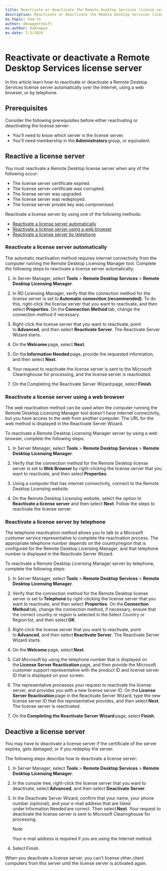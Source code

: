 ```yaml
---
title: Reactivate or deactivate the Remote Desktop Services license server
description: Reactivate or deactivate the Remote Desktop Services license server.
ms.topic: how-to
author: dknappettmsft
ms.author: daknappe
ms.date: 7/3/2024
---
```


# Reactivate or deactivate a Remote Desktop Services license server

In this article learn how-to reactivate or deactivate a Remote Desktop Services license server automatically over the internet, using a web browser, or by telephone.

## Prerequisites

Consider the following prerequisites before either reactivating or deactivating the license server:

- You'll need to know which server is the license server.
- You'll need membership in the **Administrators** group, or equivalent.

## Reactive a license server

You must reactivate a Remote Desktop license server when any of the following occur:

- The license server certificate expired.
- The license server certificate was corrupted.
- The license server was upgraded.
- The license server was redeployed.
- The license server private key was compromised.

Reactivate a license server by using one of the following methods:

- [Reactivate a license server automatically](#reactivate-a-license-server-automatically)
- [Reactivate a license server using a web browser](#reactivate-a-license-server-using-a-web-browser)
- [Reactivate a license server by telephone](#reactivate-a-license-server-by-telephone)

### Reactivate a license server automatically

The automatic reactivation method requires internet connectivity from the computer running the Remote Desktop Licensing Manager tool. Complete the following steps to reactivate a license server automatically:

1. In Server Manager, select **Tools** > **Remote Desktop Services** > **Remote Desktop Licensing Manager**.

1. In RD Licensing Manager, verify that the connection method for the license server is set to **Automatic connection (recommended)**. To do this, right-click the license server that you want to reactivate, and then select **Properties**. On the **Connection Method** tab, change the connection method if necessary. 

1. Right-click the license server that you want to reactivate, point to **Advanced**, and then select **Reactivate Server**. The Reactivate Server Wizard starts.

1. On the **Welcome** page, select **Next**. 

1. On the **Information Needed** page, provide the requested information, and then select **Next**. 

1. Your request to reactivate the license server is sent to the Microsoft Clearinghouse for processing, and the license server is reactivated. 

1. On the Completing the Reactivate Server Wizard page, select **Finish**. 

### Reactivate a license server using a web browser

The web reactivation method can be used when the computer running the Remote Desktop Licensing Manager tool doesn't have internet connectivity, but you have access to the web from another computer. The URL for the web method is displayed in the Reactivate Server Wizard. 

To reactivate a Remote Desktop Licensing Manager server by using a web browser, complete the following steps:

1. In Server Manager, select **Tools** > **Remote Desktop Services** > **Remote Desktop Licensing Manager**.

1. Verify that the connection method for the Remote Desktop license server is set to **Web Browser** by right-clicking the license server that you want to reactivate, and then select **Properties**.

1. Using a computer that has internet connectivity, connect to the Remote Desktop Licensing website.

1. On the Remote Desktop Licensing website, select the option to **Reactivate a license server** and then select **Next**. Follow the steps to reactivate the license server.

### Reactivate a license server by telephone

The telephone reactivation method allows you to talk to a Microsoft customer service representative to complete the reactivation process. The appropriate telephone number depends on the country/region that is configured for the Remote Desktop Licensing Manager, and that telephone number is displayed in the Reactivate Server Wizard.

To reactivate a Remote Desktop Licensing Manager server by telephone, complete the following steps:

1. In Server Manager, select **Tools** > **Remote Desktop Services** > **Remote Desktop Licensing Manager**.

1. Verify that the connection method for the Remote Desktop license server is set to **Telephone** by right-clicking the license server that you want to reactivate, and then select  **Properties**. On the **Connection Method** tab, change the connection method, if necessary, ensure that the correct country or region is selected in the Select Country or Region list, and then select **OK**.

1. Right-click the license server that you want to reactivate, point to **Advanced**, and then select **Reactivate Server**. The Reactivate Server Wizard starts.

1. On the **Welcome** page, select **Next**.

1. Call Microsoft by using the telephone number that is displayed on the **License Server Reactivation** page, and then provide the Microsoft customer support representative with the product ID and license server ID that is displayed on your screen.

1. The representative processes your request to reactivate the license server, and provides you with a new license server ID. On the **License Server Reactivation** page in the Reactivate Server Wizard, type the new license server ID that the representative provides, and then select **Next**. The license server is reactivated.

1. On the **Completing the Reactivate Server Wizard** page, select **Finish**.

## Deactive a license server

You may have to deactivate a license server if the certificate of the server expires, gets damaged, or if you redeploy the server.

The following steps describe how to deactivate a license server:

1. In Server Manager, select **Tools** > **Remote Desktop Services** > **Remote Desktop Licensing Manager**.

1. In the console tree, right-click the license server that you want to deactivate, select **Advanced**, and then select **Deactivate Server**.

1. In the Deactivate Server Wizard, confirm that your name, your phone number (optional), and your e-mail address that are listed under Information Needed are correct. Then select **Next**. Your request to deactivate the license server is sent to Microsoft Clearinghouse for processing.
    > [!NOTE]
    > Your e-mail address is required if you are using the Internet method.
1. Select Finish. 

When you deactivate a license server, you can't license other client computers from this server until the license server is activated again.
